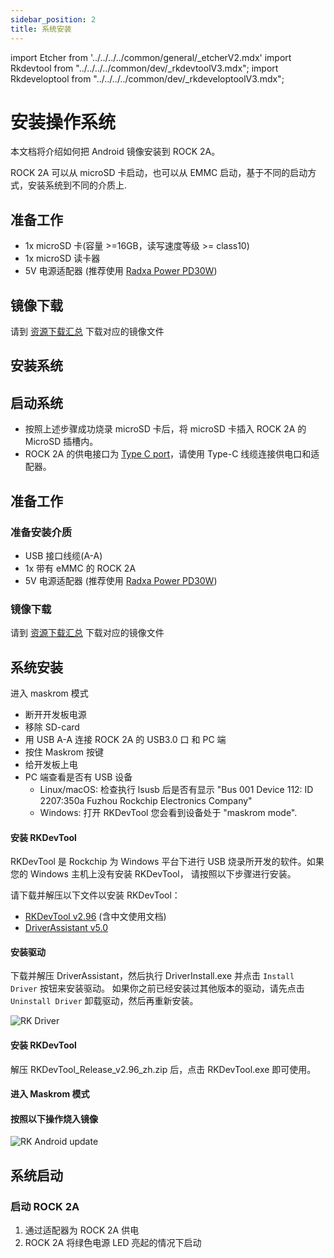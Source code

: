 ```yaml
---
sidebar_position: 2
title: 系统安装
---
```


import Etcher from '../../../../common/general/\_etcherV2.mdx'
import Rkdevtool from "../../../../common/dev/\_rkdevtoolV3.mdx";
import Rkdeveloptool from "../../../../common/dev/\_rkdeveloptoolV3.mdx";

# 安装操作系统

本文档将介绍如何把 Android 镜像安装到 ROCK 2A。

ROCK 2A 可以从 microSD 卡启动，也可以从 EMMC 启动，基于不同的启动方式，安装系统到不同的介质上.

<Tabs queryString="target">

<TabItem value="microsd" label="安装系统到 microSD 卡">

## 准备工作

- 1x microSD 卡(容量 >=16GB，读写速度等级 >= class10)
- 1x microSD 读卡器
- 5V 电源适配器 (推荐使用 [Radxa Power PD30W](../../../../accessories/pd_30w))

## 镜像下载

请到 [资源下载汇总](../../download) 下载对应的镜像文件

## 安装系统

<Etcher model="rock2a" />

## 启动系统

- 按照上述步骤成功烧录 microSD 卡后，将 microSD 卡插入 ROCK 2A 的 MicroSD 插槽内。
- ROCK 2A 的供电接口为 [Type C port](../../hardware-design/hardware-interface)，请使用 Type-C 线缆连接供电口和适配器。

</TabItem>

<TabItem value="emmc" label="安装系统到 eMMC ">

## 准备工作

### 准备安装介质

- USB 接口线缆(A-A)
- 1x 带有 eMMC 的 ROCK 2A
- 5V 电源适配器 (推荐使用 [Radxa Power PD30W](../../../../accessories/pd_30w))

### 镜像下载

请到 [资源下载汇总](../../download) 下载对应的镜像文件

## 系统安装

进入 maskrom 模式

- 断开开发板电源
- 移除 SD-card
- 用 USB A-A 连接 ROCK 2A 的 USB3.0 口 和 PC 端
- 按住 Maskrom 按键
- 给开发板上电
- PC 端查看是否有 USB 设备
  - Linux/macOS: 检查执行 lsusb 后是否有显示 "Bus 001 Device 112: ID 2207:350a Fuzhou Rockchip Electronics Company"
  - Windows: 打开 RKDevTool 您会看到设备处于 "maskrom mode".

<Tabs queryString="target">

<TabItem value="linux" label="Linux">

<Rkdeveloptool platform="linux">
</Rkdeveloptool>

</TabItem>

<TabItem value="mac" label="Mac">

<Rkdeveloptool platform="macos">
</Rkdeveloptool>

</TabItem>

<TabItem value="windows" label="Windows">

#### 安装 RKDevTool

RKDevTool 是 Rockchip 为 Windows 平台下进行 USB 烧录所开发的软件。如果您的 Windows 主机上没有安装 RKDevTool， 请按照以下步骤进行安装。

请下载并解压以下文件以安装 RKDevTool：

- [RKDevTool v2.96](https://dl.radxa.com/tools/windows/RKDevTool_Release_v2.96_zh.zip) (含中文使用文档)
- [DriverAssistant v5.0](https://dl.radxa.com/tools/windows/DriverAssitant_v5.0.zip)

#### 安装驱动

下载并解压 DriverAssistant，然后执行 DriverInstall.exe 并点击 `Install Driver` 按钮来安装驱动。
如果你之前已经安装过其他版本的驱动，请先点击 `Uninstall Driver` 卸载驱动，然后再重新安装。

![RK Driver](/img/configuration/RK-Driver-Assistant-Install-Uninstall.webp)

#### 安装 RKDevTool

解压 RKDevTool_Release_v2.96_zh.zip 后，点击 RKDevTool.exe 即可使用。

#### 进入 Maskrom 模式

#### 按照以下操作烧入镜像

![RK Android update](/img/rock5itx/rock5itx_android_update_zh.webp)

</TabItem>

</Tabs>

## 系统启动

### 启动 ROCK 2A

1. 通过适配器为 ROCK 2A 供电
2. ROCK 2A 将绿色电源 LED 亮起的情况下启动

</TabItem>

</Tabs>
